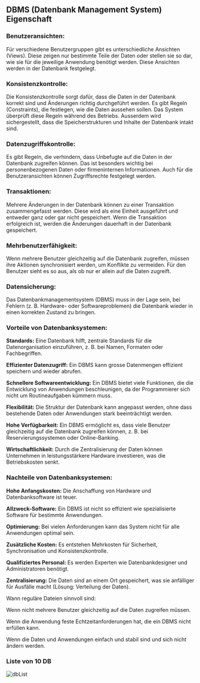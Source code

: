 ## DBMS (Datenbank Management System) Eigenschaft

### Benutzeransichten:
Für verschiedene Benutzergruppen gibt es unterschiedliche Ansichten (Views). Diese zeigen nur bestimmte Teile der Daten oder stellen sie so dar, wie sie für die jeweilige Anwendung benötigt werden. Diese Ansichten werden in der Datenbank festgelegt.

### Konsistenzkontrolle:
Die Konsistenzkontrolle sorgt dafür, dass die Daten in der Datenbank korrekt sind und Änderungen richtig durchgeführt werden. Es gibt Regeln (Constraints), die festlegen, wie die Daten aussehen sollen. Das System überprüft diese Regeln während des Betriebs. Ausserdem wird sichergestellt, dass die Speicherstrukturen und Inhalte der Datenbank intakt sind.

### Datenzugriffskontrolle:
Es gibt Regeln, die verhindern, dass Unbefugte auf die Daten in der Datenbank zugreifen können. Das ist besonders wichtig bei personenbezogenen Daten oder firmeninternen Informationen. Auch für die Benutzeransichten können Zugriffsrechte festgelegt werden.

### Transaktionen:
Mehrere Änderungen in der Datenbank können zu einer Transaktion zusammengefasst werden. Diese wird als eine Einheit ausgeführt und entweder ganz oder gar nicht gespeichert. Wenn die Transaktion erfolgreich ist, werden die Änderungen dauerhaft in der Datenbank gespeichert.

### Mehrbenutzerfähigkeit:
Wenn mehrere Benutzer gleichzeitig auf die Datenbank zugreifen, müssen ihre Aktionen synchronisiert werden, um Konflikte zu vermeiden. Für den Benutzer sieht es so aus, als ob nur er allein auf die Daten zugreift.

### Datensicherung:
Das Datenbankmanagementsystem (DBMS) muss in der Lage sein, bei Fehlern (z. B. Hardware- oder Softwareproblemen) die Datenbank wieder in einen korrekten Zustand zu bringen.

### Vorteile von Datenbanksystemen:

**Standards:** Eine Datenbank hilft, zentrale Standards für die Datenorganisation einzuführen, z. B. bei Namen, Formaten oder Fachbegriffen.

**Effizienter Datenzugriff:** Ein DBMS kann grosse Datenmengen effizient speichern und wieder abrufen.

**Schnellere Softwareentwicklung:** Ein DBMS bietet viele Funktionen, die die Entwicklung von Anwendungen beschleunigen, da der Programmierer sich nicht um Routineaufgaben kümmern muss.

**Flexibilität:** Die Struktur der Datenbank kann angepasst werden, ohne dass bestehende Daten oder Anwendungen stark beeinträchtigt werden.

**Hohe Verfügbarkeit:** Ein DBMS ermöglicht es, dass viele Benutzer gleichzeitig auf die Datenbank zugreifen können, z. B. bei Reservierungssystemen oder Online-Banking.

**Wirtschaftlichkeit:** Durch die Zentralisierung der Daten können Unternehmen in leistungsstärkere Hardware investieren, was die Betriebskosten senkt.

### Nachteile von Datenbanksystemen:

**Hohe Anfangskosten:** Die Anschaffung von Hardware und Datenbanksoftware ist teuer.

**Allzweck-Software:** Ein DBMS ist nicht so effizient wie spezialisierte Software für bestimmte Anwendungen.

**Optimierung:** Bei vielen Anforderungen kann das System nicht für alle Anwendungen optimal sein.

**Zusätzliche Kosten:** Es entstehen Mehrkosten für Sicherheit, Synchronisation und Konsistenzkontrolle.

**Qualifiziertes Personal:** Es werden Experten wie Datenbankdesigner und Administratoren benötigt.

**Zentralisierung:** Die Daten sind an einem Ort gespeichert, was sie anfälliger für Ausfälle macht (Lösung: Verteilung der Daten).

Wann reguläre Dateien sinnvoll sind:

Wenn nicht mehrere Benutzer gleichzeitig auf die Daten zugreifen müssen.

Wenn die Anwendung feste Echtzeitanforderungen hat, die ein DBMS nicht erfüllen kann.

Wenn die Daten und Anwendungen einfach und stabil sind und sich nicht ändern werden.

### Liste von 10 DB
![dbList](integrität_pic/db_range.jpg)

